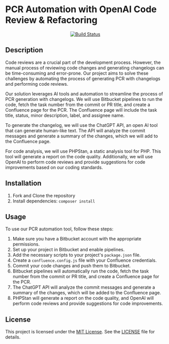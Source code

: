 # PCR Automation with OpenAI Code Review & Refactoring
 
<p align="center">
<a href="https://github.com/bhavinsimform/automation-openai-php/actions"><img src="https://github.com/bhavinsimform/automation-openai-php/actions/workflows/php.yml/badge.svg" alt="Build Status"></a>
</p>

## Description

Code reviews are a crucial part of the development process. However, the manual process of reviewing code changes and generating changelogs can be time-consuming and error-prone. Our project aims to solve these challenges by automating the process of generating PCR with changelogs and performing code reviews.

Our solution leverages AI tools and automation to streamline the process of PCR generation with changelogs. We will use Bitbucket pipelines to run the code, fetch the task number from the commit or PR title, and create a Confluence page for the PCR. The Confluence page will include the task title, status, minor description, label, and assignee name.

To generate the changelog, we will use the ChatGPT API, an open AI tool that can generate human-like text. The API will analyze the commit messages and generate a summary of the changes, which we will add to the Confluence page.

For code analysis, we will use PHPStan, a static analysis tool for PHP. This tool will generate a report on the code quality. Additionally, we will use OpenAI to perform code reviews and provide suggestions for code improvements based on our coding standards.

## Installation

1. Fork and Clone the repository
2. Install dependencies: `composer install`

## Usage

To use our PCR automation tool, follow these steps:

1. Make sure you have a Bitbucket account with the appropriate permissions.
2. Set up your project in Bitbucket and enable pipelines.
3. Add the necessary scripts to your project's `package.json` file.
4. Create a `confluence.config.js` file with your Confluence credentials.
5. Commit your code changes and push them to Bitbucket.
6. Bitbucket pipelines will automatically run the code, fetch the task number from the commit or PR title, and create a Confluence page for the PCR.
7. The ChatGPT API will analyze the commit messages and generate a summary of the changes, which will be added to the Confluence page.
8. PHPStan will generate a report on the code quality, and OpenAI will perform code reviews and provide suggestions for code improvements.

## License

This project is licensed under the [MIT License](https://opensource.org/licenses/MIT). See the [LICENSE](LICENSE) file for details.
